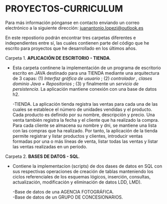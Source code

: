 # PROYECTOS-CURRICULUM
Para más información pónganse en contacto enviando un correo electrónico a la siguiente dirección: juanantonio.lopezj@outlook.es

En este repostiorio podrán encontrar tres carpetas diferentes e independientes entre sí, las cuales contienen parte del 
código que he escrito para proyectos que he desarrollado en los últimos años. 

Carpeta 1. **APLICACIÓN DE ESCRITORIO - TIENDA**. 

  * Esta carpeta continene la implementación de un programa de escritorio escrito en JAVA destinado para una TIENDA  mediante una 
  arquitectura de 3 capas: (1) _Interfaz gráfica de usuario_ ; (2) _controlador , clases dominio Java + Repositorios_ ; (3) y finalmente un 
   _servicio de persistencia_. La aplicación mantiene conexión con una base de datos h2. 
    
     -TIENDA. La aplicación tienda registra las ventas para cada una de las cuales se establece el número de unidades vendidas y el producto. 
     Cada producto es definido por su nombre, descripción y precio. Una venta también registra la fecha y el cliente que ha
     realizado la compra. Para cada cliente se almacena su nombre y dni, se mantiene una lista con las compras que ha realizado.
     Por tanto, la aplicación de la tienda permite registrar y listar productos y clientes, introducir ventas formadas por una o más líneas 
     de venta, listar todas las ventas y listar las ventas realizadas en un período. 
     
Carpeta 2. **BASES DE DATOS - SQL**. 

  * Contiene la implementacíon (scripts) de dos dases de datos  en SQL con sus respectivas operaciones de creación de tablas manteniendo los 
  ciclos referenciales de los esquemas lógicos,  inserción, consultas, actualización, modificación y eliminación de datos
  LDD, LMD).
  
    -Base de datos de una AGENCIA FOTOGRÁFICA.  
    -Base de datos de un GRUPO DE CONCESIONARIOS.


